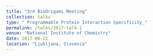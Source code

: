 ```yaml
---
title: "3rd BioOrigami Meeting"
collection: talks
type: "_Programmable Protein Interaction Specificity_"
permalink: /talks/2017-talk-1
venue: "National Institute of Chemistry"
date: 2017-06-22
location: "Ljubljana, Slovenia"
---
```

